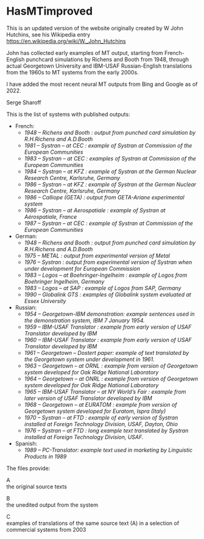 # HasMTimproved

This is an updated version of the website originally created by W John Hutchins, see his Wikipedia entry https://en.wikipedia.org/wiki/W._John_Hutchins

John has collected early examples of MT output, starting from French-English punchcard simulations by Richens and Booth from 1948, through actual Georgetown University and IBM-USAF Russian-English translations from  the 1960s to MT systems from the early 2000s.

I have added the most recent neural MT outputs from Bing and Google as of 2022.

Serge Sharoff

This is the list of systems with published outputs:

-   French:
    -   <span class="spurious-link"
        target="sources/French-RichensBooth-1948.doc.txt">*1948 –
        Richens and Booth : output from punched card simulation by
        R.H.Richens and A.D.Booth*</span>
    -   <span class="spurious-link"
        target="sources/French-Systran-CEC-1981.doc.txt">*1981 – Systran
        – at CEC : example of Systran at Commission of the European
        Communities*</span>
    -   <span class="spurious-link"
        target="sources/French-Systran-CEC-1983.doc.txt">*1983 – Systran
        – at CEC : examples of Systran at Commission of the European
        Communities*</span>
    -   <span class="spurious-link"
        target="sources/French-Systran-KFZ-1984.doc.txt">*1984 – Systran
        – at KFZ : example of Systran at the German Nuclear Research
        Centre, Karlsruhe, Germany*</span>
    -   <span class="spurious-link"
        target="sources/French-Systran-KFZ-1986.doc.txt">*1986 – Systran
        – at KFZ : example of Systran at the German Nuclear Research
        Centre, Karlsruhe, Germany*</span>
    -   <span class="spurious-link"
        target="sources/French-Calliope-1986.doc.txt">*1986 – Calliope
        (GETA) : output from GETA-Ariane experimental system*</span>
    -   <span class="spurious-link"
        target="sources/French-Systran-Aero-1986.doc.txt">*1986 –
        Systran – at Aerospatiale : example of Systran at Aérospatiale,
        France*</span>
    -   <span class="spurious-link"
        target="sources/French-Systran-CEC-1987.doc.txt">*1987 – Systran
        – at CEC : example of Systran at Commission of the European
        Communities*</span>
-   German:
    -   <span class="spurious-link"
        target="sources/German-RichensBooth-1948.doc.txt">*1948 –
        Richens and Booth : output from punched card simulation by
        R.H.Richens and A.D.Booth*</span>
    -   <span class="spurious-link"
        target="sources/German-METAL-1975.doc.txt">*1975 – METAL :
        output from experimental version of Metal*</span>
    -   <span class="spurious-link"
        target="sources/German-Systran-1976.doc.txt">*1976 – Systran :
        output from experimental version of Systran when under
        development for European Commission*</span>
    -   <span class="spurious-link"
        target="sources/German-Logos-Boehringer-1983.doc.txt">*1983 –
        Logos – at Boehringer-Ingelheim : example of Logos from
        Boehringer Ingelheim, Germany*</span>
    -   <span class="spurious-link"
        target="sources/German-Logos-SAP-1983.doc.txt">*1983 – Logos –
        at SAP : example of Logos from SAP, Germany*</span>
    -   <span class="spurious-link"
        target="sources/German-Globalink-1990.doc.txt">*1990 – Globalink
        GTS : examples of Globalink system evaluated at Essex
        University*</span>
-   Russian:
    -   <span class="spurious-link"
        target="sources/Russian-GU-1954.doc.txt">*1954 – Georgetown-IBM
        demonstration: example sentences used in the demonstration
        system, IBM 7 January 1954.*</span>
    -   <span class="spurious-link"
        target="sources/Russian-IBM-1959.doc.txt">*1959 – IBM-USAF
        Translator : example from early version of USAF Translator
        developed by IBM*</span>
    -   <span class="spurious-link"
        target="sources/Russian-IBM-1960.doc.txt">*1960 – IBM-USAF
        Translator : example from early version of USAF Translator
        developed by IBM*</span>
    -   <span class="spurious-link"
        target="sources/Russian-GU-1961.doc.txt">*1961 – Georgetown –
        Dostert paper: example of text translated by the Georgetown
        system under development in 1961.*</span>
    -   <span class="spurious-link"
        target="sources/Russian-GU-ONRL-1963.doc.txt">*1963 – Georgetown
        – at ORNL : example from version of Georgetown system developed
        for Oak Ridge National Laboratory*</span>
    -   <span class="spurious-link"
        target="sources/Russian-GU-ONRL-1964.doc.txt">*1964 – Georgetown
        – at ONRL : example from version of Georgetown system developed
        for Oak Ridge National Laboratory*</span>
    -   <span class="spurious-link"
        target="sources/Russian-IBM-1965.doc.txt">*1965 – IBM-USAF
        Translator – at NY World’s Fair : example from later version of
        USAF Translator developed by IBM*</span>
    -   <span class="spurious-link"
        target="sources/Russian-GU-EURATOM-1968.doc.txt">*1968 –
        Georgetown – at EURATOM : example from version of Georgetown
        system developed for Euratom, Ispra (Italy)*</span>
    -   <span class="spurious-link"
        target="sources/Russian-Systran-FTD-1970.doc.txt">*1970 –
        Systran – at FTD : example of early version of Systran installed
        at Foreign Technology Division, USAF, Dayton, Ohio*</span>
    -   <span class="spurious-link"
        target="sources/Russian-Systran-FTD-1976.doc.txt">*1976 –
        Systran – at FTD : long example text translated by Systran
        installed at Foreign Technology Division, USAF.*</span>
-   Spanish:
    -   <span class="spurious-link"
        target="sources/Spanish-PC-Trans-1989.doc.txt">*1989 –
        PC-Translator: example text used in marketing by Linguistic
        Products in 1989*</span>

The files provide:

A  
the original source texts

B  
the unedited output from the system

C  
examples of translations of the same source text (A) in a selection of commercial systems from 2003
